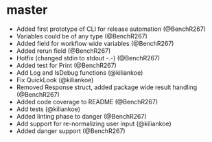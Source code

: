 # master

- Added first prototype of CLI for release automation (@BenchR267)
- Variables could be of any type (@BenchR267)
- Added field for workflow wide variables (@BenchR267)
- Added rerun field (@BenchR267)
- Hotfix (changed stdin to stdout -.-) (@BenchR267)
- Added test for Print (@BenchR267)
- Add Log and IsDebug functions (@kiliankoe)
- Fix QuickLook (@kiliankoe)
- Removed Response struct, added package wide result handling (@BenchR267)
- Added code coverage to README (@BenchR267)
- Add tests (@kiliankoe)
- Added linting phase to danger (@BenchR267)
- Add support for re-normalizing user input (@kiliankoe)
- Added danger support (@BenchR267)
